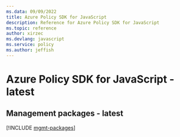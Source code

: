 ```yaml
---
ms.data: 09/09/2022
title: Azure Policy SDK for JavaScript
description: Reference for Azure Policy SDK for JavaScript
ms.topic: reference
author: xirzec
ms.devlang: javascript
ms.service: policy
ms.author: jeffish
---
```

# Azure Policy SDK for JavaScript - latest

## Management packages - latest
[!INCLUDE [mgmt-packages](policy-mgmt-index.md)]